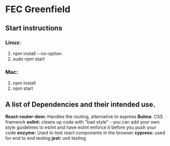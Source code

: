 # FEC Greenfield


## Start instructions
### Linux:
1) npm install --no-option
2) sudo npm start

### Mac:
1) npm install
2) npm start

## A list of Dependencies and their intended use.
**React-router-dom:** Handles the routing, alternative to express
**Bulma:** CSS framwork 
**eslint:** cleans up code with "bad style" - you can add your own style guidelines to eslint and have eslint enforce it before you push your code
**enzyme:** Used to test react components in the browser
**cypress:** used for end to end testing
**jest:** unit testing



